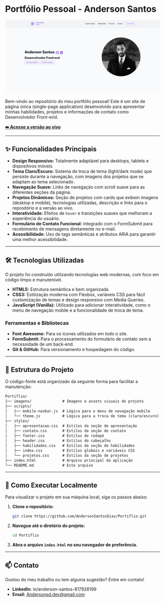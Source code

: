 # Portfólio Pessoal - Anderson Santos

![Prévia do Portfólio](./imagens/portifolio-dasktop-ligthTheme.png)

Bem-vindo ao repositório do meu portfólio pessoal! Este é um site de página única (single-page application) desenvolvido para apresentar minhas habilidades, projetos e informações de contato como Desenvolvedor Front-end.

**[➡️ Acesse a versão ao vivo](https://anderson-santos.netlify.app/)**

---

## ✨ Funcionalidades Principais

- **Design Responsivo:** Totalmente adaptável para desktops, tablets e dispositivos móveis.
- **Tema Claro/Escuro:** Sistema de troca de tema (light/dark mode) que persiste durante a navegação, com imagens dos projetos que se adaptam ao tema selecionado.
- **Navegação Suave:** Links de navegação com scroll suave para as diferentes seções da página.
- **Projetos Dinâmicos:** Seção de projetos com cards que exibem imagens (desktop e mobile), tecnologias utilizadas, descrição e links para o repositório e a versão ao vivo.
- **Interatividade:** Efeitos de `hover` e transições suaves que melhoram a experiência do usuário.
- **Formulário de Contato Funcional:** Integrado com o FormSubmit para recebimento de mensagens diretamente no e-mail.
- **Acessibilidade:** Uso de tags semânticas e atributos ARIA para garantir uma melhor acessibilidade.

---

## 🛠️ Tecnologias Utilizadas

O projeto foi construído utilizando tecnologias web modernas, com foco em código limpo e manutenível.

- **HTML5:** Estrutura semântica e bem organizada.
- **CSS3:** Estilização moderna com Flexbox, variáveis CSS para fácil customização de temas e design responsivo com Media Queries.
- **JavaScript (Vanilla):** Utilizado para adicionar interatividade, como o menu de navegação mobile e a funcionalidade de troca de tema.

### **Ferramentas e Bibliotecas**
- **Font Awesome:** Para os ícones utilizados em todo o site.
- **FormSubmit:** Para o processamento do formulário de contato sem a necessidade de um back-end.
- **Git & GitHub:** Para versionamento e hospedagem do código.

---

## 📂 Estrutura do Projeto

O código-fonte está organizado da seguinte forma para facilitar a manutenção:

```
Portiflio/
├── imagens/              # Imagens e assets visuais do projeto
├── scripts/
│   ├── mobile-navbar.js  # Lógica para o menu de navegação mobile
│   └── theme.js          # Lógica para a troca de tema (claro/escuro)
├── styles/
│   ├── apresentacao.css  # Estilos da seção de apresentação
│   ├── contato.css       # Estilos da seção de contato
│   ├── footer.css        # Estilos do rodapé
│   ├── header.css        # Estilos do cabeçalho
│   ├── habilidades.css   # Estilos da seção de habilidades
│   ├── index.css         # Estilos globais e variáveis CSS
│   └── projetos.css      # Estilos da seção de projetos
├── index.html            # Arquivo principal da aplicação
└── README.md             # Este arquivo
```

---

## 🚀 Como Executar Localmente

Para visualizar o projeto em sua máquina local, siga os passos abaixo:

1.  **Clone o repositório:**
    ```bash
    git clone https://github.com/AndersonSantosDias/Portiflio.git
    ```

2.  **Navegue até o diretório do projeto:**
    ```bash
    cd Portiflio
    ```

3.  **Abra o arquivo `index.html` no seu navegador de preferência.**

---

## 📫 Contato

Gostou do meu trabalho ou tem alguma sugestão? Entre em contato!

- **LinkedIn:** in/anderson-santos-817928199
- **Email:** Andersonsd.dev@gmail.com